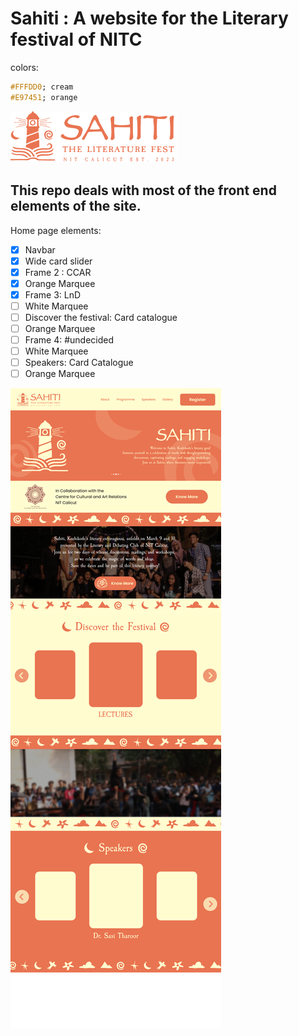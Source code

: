 # Sahiti : A website for the Literary festival of NITC

colors:

```css
#FFFDD0; cream
#E97451; orange
```
![Sahiti logo](<assets/image 2.png>)

## This repo deals with most of the front end elements of the site.

Home page elements:



- [x] Navbar
- [x] Wide card slider
- [x] Frame 2 : CCAR
- [x] Orange Marquee
- [x] Frame 3: LnD
- [ ] White Marquee
- [ ] Discover the festival: Card catalogue
- [ ] Orange Marquee
- [ ] Frame 4: #undecided
- [ ] White Marquee
- [ ] Speakers: Card Catalogue
- [ ] Orange Marquee

![UI Design to work with](<MacBook Air - 1.png>)
